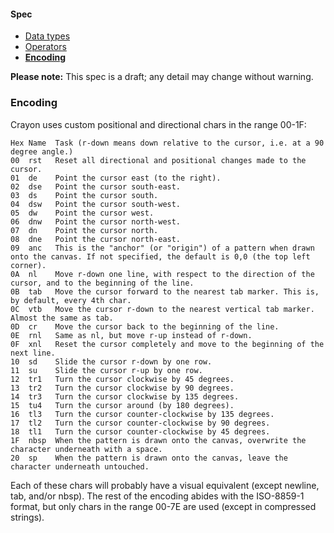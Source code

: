 #### Spec
- [Data types](https://github.com/ETHproductions/Crayon/blob/master/docs/Data%20types.md)
- [Operators](https://github.com/ETHproductions/Crayon/blob/master/docs/Operators.md)
- [**Encoding**](https://github.com/ETHproductions/Crayon/blob/master/docs/Encoding.md)

**Please note:** This spec is a draft; any detail may change without warning.

### Encoding

Crayon uses custom positional and directional chars in the range 00-1F:

    Hex Name  Task (r-down means down relative to the cursor, i.e. at a 90 degree angle.)
    00  rst   Reset all directional and positional changes made to the cursor.
    01  de    Point the cursor east (to the right).
    02  dse   Point the cursor south-east.
    03  ds    Point the cursor south.
    04  dsw   Point the cursor south-west.
    05  dw    Point the cursor west.
    06  dnw   Point the cursor north-west.
    07  dn    Point the cursor north.
    08  dne   Point the cursor north-east.
    09  anc   This is the "anchor" (or "origin") of a pattern when drawn onto the canvas. If not specified, the default is 0,0 (the top left corner).
    0A  nl    Move r-down one line, with respect to the direction of the cursor, and to the beginning of the line.
    0B  tab   Move the cursor forward to the nearest tab marker. This is, by default, every 4th char.
    0C  vtb   Move the cursor r-down to the nearest vertical tab marker. Almost the same as tab.
    0D  cr    Move the cursor back to the beginning of the line.
    0E  rnl   Same as nl, but move r-up instead of r-down.
    0F  xnl   Reset the cursor completely and move to the beginning of the next line.
    10  sd    Slide the cursor r-down by one row.
    11  su    Slide the cursor r-up by one row.
    12  tr1   Turn the cursor clockwise by 45 degrees.
    13  tr2   Turn the cursor clockwise by 90 degrees.
    14  tr3   Turn the cursor clockwise by 135 degrees.
    15  tu4   Turn the cursor around (by 180 degrees).
    16  tl3   Turn the cursor counter-clockwise by 135 degrees.
    17  tl2   Turn the cursor counter-clockwise by 90 degrees.
    18  tl1   Turn the cursor counter-clockwise by 45 degrees.
    1F  nbsp  When the pattern is drawn onto the canvas, overwrite the character underneath with a space.
    20  sp    When the pattern is drawn onto the canvas, leave the character underneath untouched.

Each of these chars will probably have a visual equivalent (except newline, tab, and/or nbsp). The rest of the encoding abides with the ISO-8859-1 format, but only chars in the range 00-7E are used (except in compressed strings).
